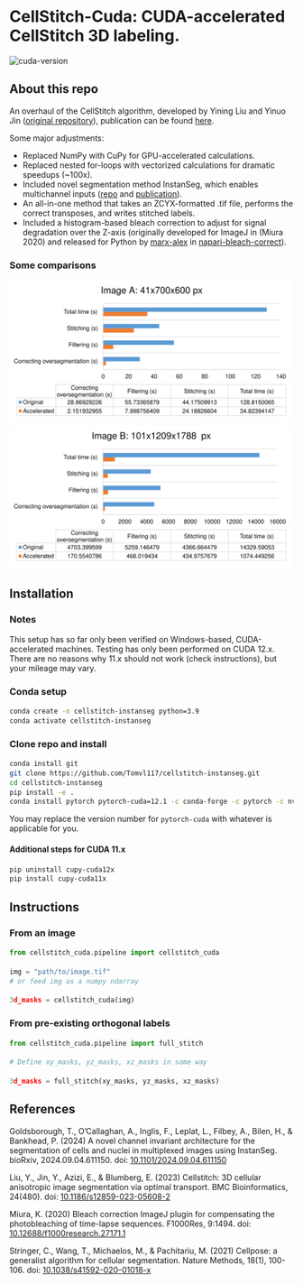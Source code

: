 # CellStitch-Cuda: CUDA-accelerated CellStitch 3D labeling.
![cuda-version](https://img.shields.io/badge/CUDA-11.x%2C_12.x-instanseg)

## About this repo
An overhaul of the CellStitch algorithm, developed by Yining Liu and Yinuo Jin ([original repository](https://github.com/imyiningliu/cellstitch)), publication can be found [here](https://doi.org/10.1186/s12859-023-05608-2).

Some major adjustments:
* Replaced NumPy with CuPy for GPU-accelerated calculations.
* Replaced nested for-loops with vectorized calculations for dramatic speedups (~100x).
* Included novel segmentation method InstanSeg, which enables multichannel inputs ([repo](https://github.com/instanseg/instanseg) and [publication](https://doi.org/10.1101/2024.09.04.611150)).
* An all-in-one method that takes an ZCYX-formatted .tif file, performs the correct transposes, and writes stitched labels.
* Included a histogram-based bleach correction to adjust for signal degradation over the Z-axis (originally developed for ImageJ in (Miura 2020) and released for Python by [marx-alex](https://github.com/marx-alex) in [napari-bleach-correct](https://github.com/marx-alex/napari-bleach-correct)).

### Some comparisons
![img-a](figures/cellstitch_img-a.svg)
![img-b](figures/cellstitch_img-b.svg)

## Installation
### Notes
This setup has so far only been verified on Windows-based, CUDA-accelerated machines. Testing has only been performed on CUDA 12.x. There are no reasons why 11.x should not work (check instructions), but your mileage may vary.
### Conda setup
```bash
conda create -n cellstitch-instanseg python=3.9
conda activate cellstitch-instanseg
```
### Clone repo and install
```bash
conda install git
git clone https://github.com/Tomvl117/cellstitch-instanseg.git
cd cellstitch-instanseg
pip install -e .
conda install pytorch pytorch-cuda=12.1 -c conda-forge -c pytorch -c nvidia
```
You may replace the version number for `pytorch-cuda` with whatever is applicable for you.
#### Additional steps for CUDA 11.x
```bash
pip uninstall cupy-cuda12x
pip install cupy-cuda11x
```
## Instructions
### From an image
```python
from cellstitch_cuda.pipeline import cellstitch_cuda

img = "path/to/image.tif"
# or feed img as a numpy ndarray

3d_masks = cellstitch_cuda(img)
```
### From pre-existing orthogonal labels
```python
from cellstitch_cuda.pipeline import full_stitch

# Define xy_masks, yz_masks, xz_masks in some way

3d_masks = full_stitch(xy_masks, yz_masks, xz_masks)
```

## References
Goldsborough, T., O’Callaghan, A., Inglis, F., Leplat, L., Filbey, A., Bilen, H., & Bankhead, P. (2024) A novel channel invariant architecture for the segmentation of cells and nuclei in multiplexed images using InstanSeg. bioRxiv, 2024.09.04.611150. doi: [10.1101/2024.09.04.611150](https://doi.org/10.1101/2024.09.04.611150)

Liu, Y., Jin, Y., Azizi, E., & Blumberg, E. (2023) Cellstitch: 3D cellular anisotropic image segmentation via optimal transport. BMC Bioinformatics, 24(480). doi: [10.1186/s12859-023-05608-2](https://doi.org/10.1186/s12859-023-05608-2)

Miura, K. (2020) Bleach correction ImageJ plugin for compensating the photobleaching of time-lapse sequences. F1000Res, 9:1494. doi: [10.12688/f1000research.27171.1](https://doi.org/10.12688/f1000research.27171.1)

Stringer, C., Wang, T., Michaelos, M., & Pachitariu, M. (2021) Cellpose: a generalist algorithm for cellular segmentation. Nature Methods, 18(1), 100-106. doi: [10.1038/s41592-020-01018-x](https://doi.org/10.1038/s41592-020-01018-x)
